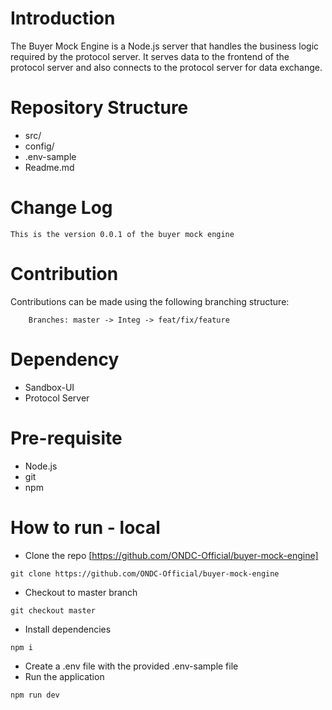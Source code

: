 # Introduction

The Buyer Mock Engine is a Node.js server that handles the business logic required by the protocol server. It serves data to the frontend of the protocol server and also connects to the protocol server for data exchange.

# Repository Structure

- src/
- config/
- .env-sample
- Readme.md

# Change Log

    This is the version 0.0.1 of the buyer mock engine

# Contribution

Contributions can be made using the following branching structure:

```
    Branches: master -> Integ -> feat/fix/feature
```

# Dependency

- Sandbox-UI
- Protocol Server

# Pre-requisite

- Node.js
- git
- npm

# How to run - local

- Clone the repo [https://github.com/ONDC-Official/buyer-mock-engine]

```
git clone https://github.com/ONDC-Official/buyer-mock-engine
```

- Checkout to master branch

```
git checkout master
```

- Install dependencies

```
npm i
```

- Create a .env file with the provided .env-sample file
- Run the application

```
npm run dev
```

